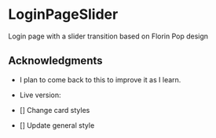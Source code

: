 # LoginPageSlider

Login page with a slider transition based on Florin Pop design

## Acknowledgments

- I plan to come back to this to improve it as I learn.
- Live version: 

- [] Change card styles
- [] Update general style
